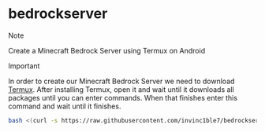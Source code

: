 # bedrockserver
> [!NOTE]
> Create a Minecraft Bedrock Server using Termux on Android

> [!IMPORTANT]
> In order to create our Minecraft Bedrock Server we need to download [Termux](https://f-droid.org/repo/com.termux_1000.apk).
After installing Termux, open it and wait until it downloads all packages until you can enter commands.
When that finishes enter this command and wait until it finishes.
```bash
bash <(curl -s https://raw.githubusercontent.com/invinc1ble7/bedrockserver/main/setup.sh)
```

